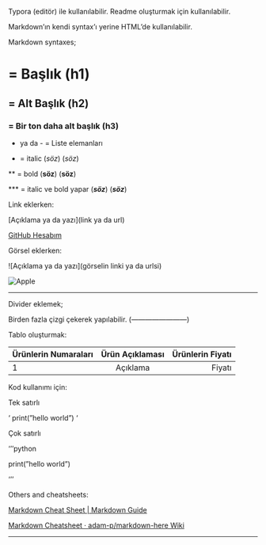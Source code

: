 Typora (editör) ile kullanılabilir. Readme oluşturmak için kullanılabilir.

 Markdown’ın kendi syntax’ı yerine HTML’de kullanılabilir.

Markdown syntaxes;

 # = Başlık (h1)

 ## = Alt Başlık (h2)

 ### = Bir ton daha alt başlık (h3)

 * ya da - = Liste elemanları

* = italic (*söz*) (*söz*)

** = bold (**söz**) (**söz**)

*** = italic ve bold yapar (***söz***)  (***söz***)

Link eklerken:

 [Açıklama ya da yazı](link ya da url)

 [GitHub Hesabım]([https://github.com/hueseyinbing](https://github.com/hueseyinbing))

Görsel eklerken:

 ![Açıklama ya da yazı](görselin linki ya da urlsi)

![Apple]([https://upload.wikimedia.org/wikipedia/commons/a/ab/Apple-logo.png](https://upload.wikimedia.org/wikipedia/commons/a/ab/Apple-logo.png)) 

---

Divider eklemek;

Birden fazla çizgi çekerek yapılabilir. (————————)

Tablo oluşturmak:

| Ürünlerin Numaraları| Ürün Açıklaması| Ürünlerin Fiyatı|
| :--- | :---: | ---: |
| 1 | Açıklama | Fiyatı |

Kod kullanımı için:

Tek satırlı

‘ print(”hello world”) ‘

Çok satırlı

‘’’python

print(”hello world”)

‘’’

Others and cheatsheets:

[Markdown Cheat Sheet | Markdown Guide](https://www.markdownguide.org/cheat-sheet/)

[Markdown Cheatsheet · adam-p/markdown-here Wiki](https://github.com/adam-p/markdown-here/wiki/Markdown-Cheatsheet)

---